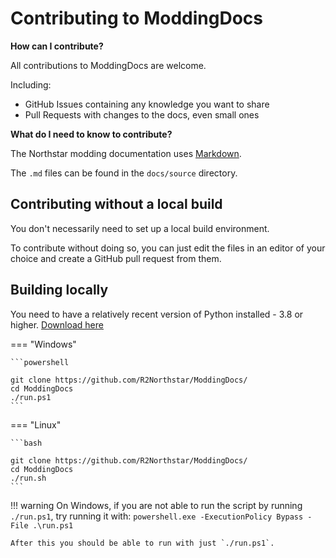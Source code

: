 # Contributing to ModdingDocs

**How can I contribute?**

All contributions to ModdingDocs are welcome. 

Including:

- GitHub Issues containing any knowledge you want to share
- Pull Requests with changes to the docs, even small ones
  
**What do I need to know to contribute?**

The Northstar modding documentation uses [Markdown](https://en.wikipedia.org/wiki/Markdown).

The ``.md`` files can be found in the ``docs/source`` directory.

## Contributing without a local build

You don't necessarily need to set up a local build environment.

To contribute without doing so, you can just edit the files in an editor of your choice and create a GitHub pull request from them.


## Building locally

You need to have a relatively recent version of Python installed - 3.8 or higher. [Download here](https://www.python.org/downloads/)



=== "Windows"

    ```powershell

    git clone https://github.com/R2Northstar/ModdingDocs/
    cd ModdingDocs
    ./run.ps1
    ```

=== "Linux"

    ```bash

    git clone https://github.com/R2Northstar/ModdingDocs/
    cd ModdingDocs
    ./run.sh
    ```

!!! warning
    On Windows, if you are not able to run the script by running `./run.ps1`, try running it with: `powershell.exe -ExecutionPolicy Bypass -File .\run.ps1`

    After this you should be able to run with just `./run.ps1`.
